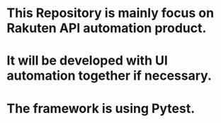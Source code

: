 # This Repository is mainly focus on Rakuten API automation product.
# It will be developed with UI automation together if necessary.
# The framework is using Pytest.
